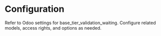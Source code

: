 # Configuration

Refer to Odoo settings for base_tier_validation_waiting. Configure related models, access rights, and options as needed.
